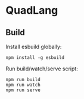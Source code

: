 # QuadLang

## Build

Install esbuild globally:

```
npm install -g esbuild
```

Run build/watch/serve script:

```
npm run build
npm run watch
npm run serve
```